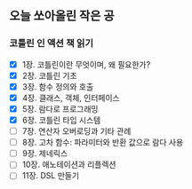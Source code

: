## 오늘 쏘아올린 작은 공

### 코틀린 인 액션 책 읽기
- [X] 1장. 코틀린이란 무엇이며, 왜 필요한가?
- [X] 2장. 코틀린 기초
- [X] 3장. 함수 정의와 호출
- [x] 4장. 클래스, 객체, 인터페이스
- [X] 5장. 람다로 프로그래밍
- [X] 6장. 코틀린 타입 시스템
- [ ] 7장. 연산자 오버로딩과 기타 관례
- [ ] 8장. 고차 함수: 파라미터와 반환 값으로 람다 사용
- [ ] 9장. 제네릭스
- [ ] 10장. 애노테이션과 리플렉션
- [ ] 11장. DSL 만들기